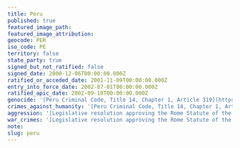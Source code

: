 ```yaml
---
title: Peru
published: true
featured_image_path:
featured_image_attribution:
geocode: PER
iso_code: PE
territory: false
state_party: true
signed_but_not_ratified: false
signed_date: 2000-12-06T00:00:00.000Z
ratified_or_acceded_date: 2001-11-09T00:00:00.000Z
entry_into_force_date: 2002-07-01T00:00:00.000Z
ratified_apic_date: 2002-09-10T00:00:00.000Z
genocide: '[Peru Criminal Code, Title 14, Chapter 1, Article 319](https://iccdb.hrlc.net/data/doc/364/)[Legislative resolution approving the Rome Statute of the International Criminal Court, Article 6](https://iccdb.hrlc.net/data/doc/367/)'
crimes_against_humanity: '[Peru Criminal Code, Title 14, Chapter 1, Articles 319-324](https://iccdb.hrlc.net/data/doc/364/)[Legislative resolution approving the Rome Statute of the International Criminal Court, Article 7](https://iccdb.hrlc.net/data/doc/367/)'
aggression: '[Legislative resolution approving the Rome Statute of the International Criminal Court, Article 5.2](https://iccdb.hrlc.net/data/doc/367/)'
war_crimes: '[Legislative resolution approving the Rome Statute of the International Criminal Court, Article 8](https://iccdb.hrlc.net/data/doc/367/)'
note:
slug: peru
---
```



